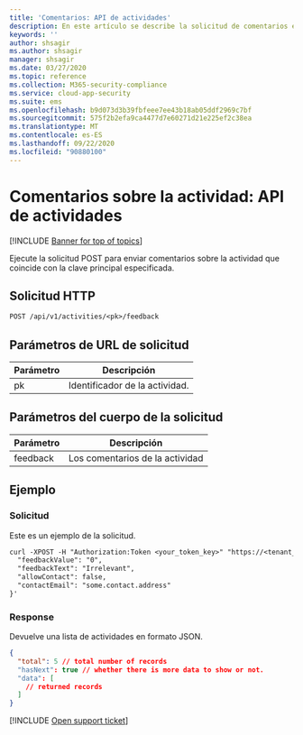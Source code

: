 ```yaml
---
title: 'Comentarios: API de actividades'
description: En este artículo se describe la solicitud de comentarios en la API de actividades de Cloud App Security.
keywords: ''
author: shsagir
ms.author: shsagir
manager: shsagir
ms.date: 03/27/2020
ms.topic: reference
ms.collection: M365-security-compliance
ms.service: cloud-app-security
ms.suite: ems
ms.openlocfilehash: b9d073d3b39fbfeee7ee43b18ab05ddf2969c7bf
ms.sourcegitcommit: 575f2b2efa9ca4477d7e60271d21e225ef2c38ea
ms.translationtype: MT
ms.contentlocale: es-ES
ms.lasthandoff: 09/22/2020
ms.locfileid: "90880100"
---
```

# <a name="feedback-on-activity---activities-api"></a>Comentarios sobre la actividad: API de actividades

[!INCLUDE [Banner for top of topics](includes/banner.md)]

Ejecute la solicitud POST para enviar comentarios sobre la actividad que coincide con la clave principal especificada.

## <a name="http-request"></a>Solicitud HTTP

```rest
POST /api/v1/activities/<pk>/feedback
```

## <a name="request-url-parameters"></a>Parámetros de URL de solicitud

| Parámetro | Descripción |
| --- | --- |
| pk | Identificador de la actividad. |

## <a name="request-body-parameters"></a>Parámetros del cuerpo de la solicitud

| Parámetro | Descripción |
| --- | --- |
| feedback | Los comentarios de la actividad |

## <a name="example"></a>Ejemplo

### <a name="request"></a>Solicitud

Este es un ejemplo de la solicitud.

```rest
curl -XPOST -H "Authorization:Token <your_token_key>" "https://<tenant_id>.<tenant_region>.contoso.com/api/v1/activities/<pk>/feedback" -d '{
  "feedbackValue": "0",
  "feedbackText": "Irrelevant",
  "allowContact": false,
  "contactEmail": "some.contact.address"
}'
```

### <a name="response"></a>Response

Devuelve una lista de actividades en formato JSON.

```json
{
  "total": 5 // total number of records
  "hasNext": true // whether there is more data to show or not.
  "data": [
    // returned records
  ]
}
```

[!INCLUDE [Open support ticket](includes/support.md)]
